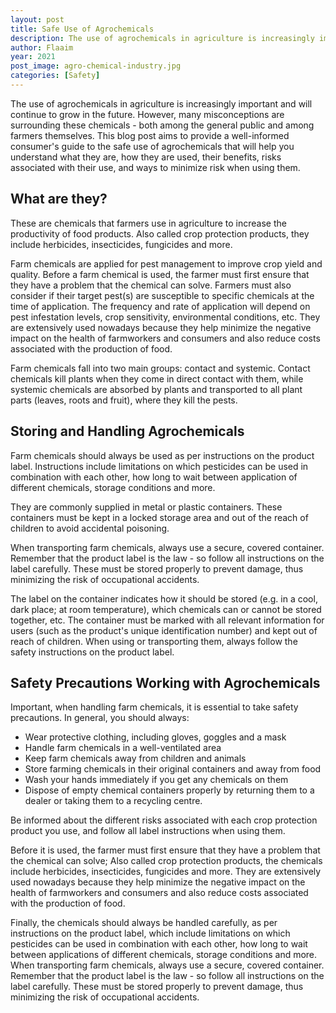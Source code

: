 ```yaml
---
layout: post
title: Safe Use of Agrochemicals
description: The use of agrochemicals in agriculture is increasingly important and will continue to grow in the future. However, many misconceptions are surrounding these chemicals - both among the general public and among farmers themselves
author: Flaaim
year: 2021
post_image: agro-chemical-industry.jpg
categories: [Safety]
---
```


The use of agrochemicals in agriculture is increasingly important and will continue to grow in the future. However, many misconceptions are surrounding these chemicals - both among the general public and among farmers themselves. This blog post aims to provide a well-informed consumer's guide to the safe use of agrochemicals that will help you understand what they are, how they are used, their benefits, risks associated with their use, and ways to minimize risk when using them.

## What are they?

These are chemicals that farmers use in agriculture to increase the productivity of food products. Also called crop protection products, they include herbicides, insecticides, fungicides and more.

Farm chemicals are applied for pest management to improve crop yield and quality. Before a farm chemical is used, the farmer must first ensure that they have a problem that the chemical can solve. Farmers must also consider if their target pest(s) are susceptible to specific chemicals at the time of application. The frequency and rate of application will depend on pest infestation levels, crop sensitivity, environmental conditions, etc. They are extensively used nowadays because they help minimize the negative impact on the health of farmworkers and consumers and also reduce costs associated with the production of food.

Farm chemicals fall into two main groups: contact and systemic. Contact chemicals kill plants when they come in direct contact with them, while systemic chemicals are absorbed by plants and transported to all plant parts (leaves, roots and fruit), where they kill the pests.

## Storing and Handling Agrochemicals

Farm chemicals should always be used as per instructions on the product label. Instructions include limitations on which pesticides can be used in combination with each other, how long to wait between application of different chemicals, storage conditions and more.

They are commonly supplied in metal or plastic containers. These containers must be kept in a locked storage area and out of the reach of children to avoid accidental poisoning.

When transporting farm chemicals, always use a secure, covered container. Remember that the product label is the law - so follow all instructions on the label carefully. These must be stored properly to prevent damage, thus minimizing the risk of occupational accidents.

The label on the container indicates how it should be stored (e.g. in a cool, dark place; at room temperature), which chemicals can or cannot be stored together, etc. The container must be marked with all relevant information for users (such as the product's unique identification number) and kept out of reach of children. When using or transporting them, always follow the safety instructions on the product label.

## Safety Precautions Working with Agrochemicals

Important, when handling farm chemicals, it is essential to take safety precautions. In general, you should always:

- Wear protective clothing, including gloves, goggles and a mask
- Handle farm chemicals in a well-ventilated area
- Keep farm chemicals away from children and animals
- Store farming chemicals in their original containers and away from food
- Wash your hands immediately if you get any chemicals on them
- Dispose of empty chemical containers properly by returning them to a dealer or taking them to a recycling centre.

Be informed about the different risks associated with each crop protection product you use, and follow all label instructions when using them.

Before it is used, the farmer must first ensure that they have a problem that the chemical can solve; Also called crop protection products, the chemicals include herbicides, insecticides, fungicides and more. They are extensively used nowadays because they help minimize the negative impact on the health of farmworkers and consumers and also reduce costs associated with the production of food.

Finally, the chemicals should always be handled carefully, as per instructions on the product label, which include limitations on which pesticides can be used in combination with each other, how long to wait between applications of different chemicals, storage conditions and more. When transporting farm chemicals, always use a secure, covered container. Remember that the product label is the law - so follow all instructions on the label carefully. These must be stored properly to prevent damage, thus minimizing the risk of occupational accidents.
